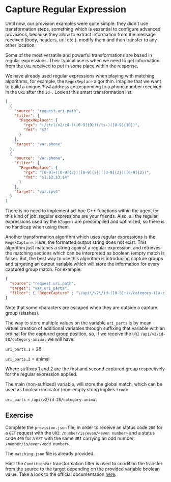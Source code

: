 # Capture Regular Expression

Until now, our provision examples were quite simple: they didn't use transformation steps, something which is essential to configure advanced provisions, because they allow to extract information from the message received (body, headers, uri, etc.), modify them and then transfer to any other location.

Some of the most versatile and powerful transformations are based in regular expressions. Their typical use is when we need to get information from the `URI` received to put in some place within the response.

We have already used regular expressions when playing with matching algorithms, for example, the `RegexReplace` algorithm. Imagine that we want to build a unique *IPv4* address corresponding to a phone number received in the `URI` after the `id-`. Look at this smart transformation list:

```json
[
  {
    "source": "request.uri.path",
    "filter": {
      "RegexReplace": {
        "rgx": "(/ctrl/v2/id-)([0-9]{9})(/ts-)([0-9]{10})",
        "fmt": "$2"
      }
    },
    "target": "var.phone"
  },
  {
    "source": "var.phone",
    "filter": {
      "RegexReplace": {
        "rgx": "[0-9]+([0-9]{2})([0-9]{2})([0-9]{2})([0-9]{2})",
        "fmt": "$1.$2.$3.$4"
      }
    },
    "target": "var.ipv4"
  }
]
```

There is no need to implement ad-hoc C++ functions within the agent for this kind of job: regular expressions are your friends. Also, all the regular expressions used by the `h2agent` are precompiled and optimized, so there is no handicap when using them.

Another transformation algorithm which uses regular expressions is the `RegexCapture`. Here, the formatted output string does not exist. This algorithm just matches a string against a regular expression, and retrieves the matching sections which can be interpreted as boolean (empty match is false). But, the best way to use this algorithm is introducing capture groups and targeting an output variable which will store the information for every captured group match. For example:

```json
{
  "source": "request.uri.path",
  "target": "var.uri_parts",
  "filter": { "RegexCapture" : "\/api\/v2\/id-([0-9]+)\/category-([a-z]+)" }
}
```

Note that some characters are escaped when they are outside a capture group (slashes).

The way to store multiple values on the variable `uri_parts` is by mean virtual creation of additional variables through suffixing that variable with an ordinal for the captured group position, so, if we receive the `URI` `/api/v2/id-28/category-animal` we will have:

`uri_parts.1` = 28

`uri_parts.2` = animal

Where suffixes 1 and 2 are the first and second captured group respectively for the regular expression applied.

The main (non-suffixed) variable, will store the global match, which can be used as boolean indicator (non-empty string implies `true`):

`uri_parts` = `/api/v2/id-28/category-animal`

## Exercise

Complete the `provision.json` file, in order to receive an status code `200` for a `GET` request with the `URI`: `/number/is/even/<even number>` and a status code `400` for a `GET` with the same `URI` carrying an odd number: `/number/is/even/<odd number>`.

The `matching.json` file is already provided.

Hint: the `ConditionVar` transformation filter is used to condition the transfer from the source to the target depending on the provided variable boolean value. Take a look to the official documentation [here](https://github.com/testillano/h2agent#post-adminv1server-provision).